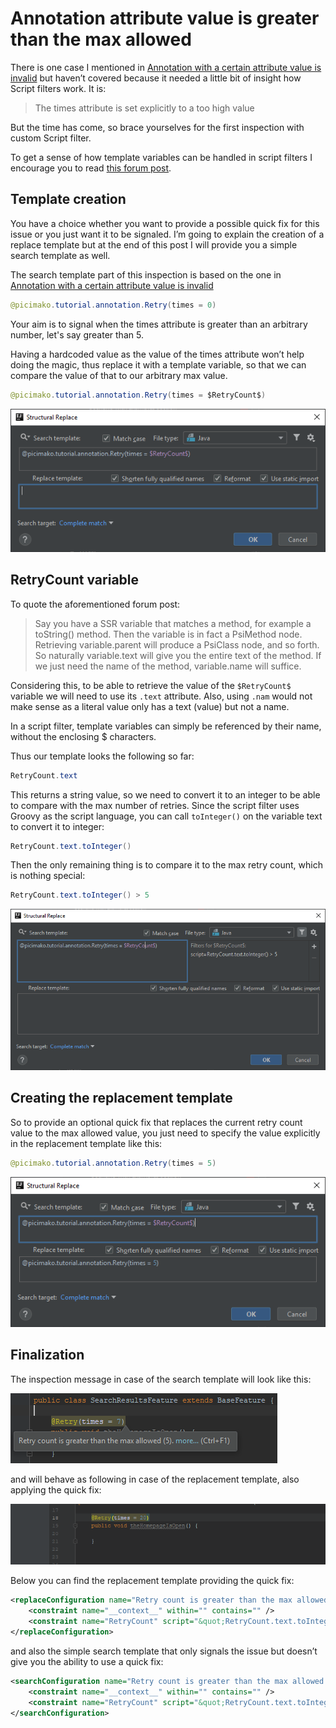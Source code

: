 # Annotation attribute value is greater than the max allowed

There is one case I mentioned in [Annotation with a certain attribute value is invalid](https://ijnspector.wordpress.com/2018/11/05/annotation-with-a-certain-attribute-value-is-invalid/) but haven’t covered because it needed a little bit of insight how Script filters work. It is:

> The times attribute is set explicitly to a too high value

But the time has come, so brace yourselves for the first inspection with custom Script filter.

To get a sense of how template variables can be handled in script filters I encourage you to read [this forum post](https://intellij-support.jetbrains.com/hc/en-us/community/posts/360000045970-Search-and-Replace-Structurally-Script-Constraints-Documentation).

## Template creation

You have a choice whether you want to provide a possible quick fix for this issue or you just want it to be signaled.
I’m going to explain the creation of a replace template but at the end of this post I will provide you a simple search template as well.

The search template part of this inspection is based on the one in [Annotation with a certain attribute value is invalid](https://ijnspector.wordpress.com/2018/11/05/annotation-with-a-certain-attribute-value-is-invalid/)

```java
@picimako.tutorial.annotation.Retry(times = 0)
```

Your aim is to signal when the times attribute is greater than an arbitrary number, let's say greater than 5.

Having a hardcoded value as the value of the times attribute won’t help doing the magic, thus replace it with a template variable, so that we can compare the value of that to our arbitrary max value.

```java
@picimako.tutorial.annotation.Retry(times = $RetryCount$)
```

![editor_search_template](images/24-Annotation-attribute-value-is-greater-than-the-max-allowed_EditorWithSearchTemplatePart.PNG)

## RetryCount variable

To quote the aforementioned forum post:

> Say you have a SSR variable that matches a method, for example a toString() method. Then the variable is in fact a PsiMethod node. Retrieving variable.parent will produce a PsiClass node, and so forth. So naturally variable.text will give you the entire text of the method. If we just need the name of the method, variable.name will suffice.

Considering this, to be able to retrieve the value of the `$RetryCount$` variable we will need to use its `.text` attribute. Also, using `.nam` would not make sense as a literal value only has a text (value) but not a name.

In a script filter, template variables can simply be referenced by their name, without the enclosing $ characters.

Thus our template looks the following so far:

```java
RetryCount.text
```

This returns a string value, so we need to convert it to an integer to be able to compare with the max number of retries. Since the script filter uses Groovy as the script language, you can call `toInteger()` on the variable text to convert it to integer:

```java
RetryCount.text.toInteger()
```

Then the only remaining thing is to compare it to the max retry count, which is nothing special:

```java
RetryCount.text.toInteger() > 5
```

![retry_count](images/24-Annotation-attribute-value-is-greater-than-the-max-allowed_RetryCount.PNG)

## Creating the replacement template

So to provide an optional quick fix that replaces the current retry count value to the max allowed value, you just need to specify the value explicitly in the replacement template like this:

```java
@picimako.tutorial.annotation.Retry(times = 5)
```

![editor_replace_template](images/24-Annotation-attribute-value-is-greater-than-the-max-allowed_EditorWithReplaceTemplatePart.PNG)

## Finalization

The inspection message in case of the search template will look like this:

![highlight](images/24-Annotation-attribute-value-is-greater-than-the-max-allowed_Highlight.PNG)

and will behave as following in case of the replacement template, also applying the quick fix:

![quick_fix](images/24-Annotation-attribute-value-is-greater-than-the-max-allowed_QuickFix.gif)

Below you can find the replacement template providing the quick fix:

```xml
<replaceConfiguration name="Retry count is greater than the max allowed (5). Apply quick fix to use the max allowed value." text="@picimako.tutorial.annotation.Retry(times = $RetryCount$)" recursive="true" caseInsensitive="true" type="JAVA" reformatAccordingToStyle="true" shortenFQN="true" useStaticImport="true" replacement="@picimako.tutorial.annotation.Retry(times = 5)">
    <constraint name="__context__" within="" contains="" />
    <constraint name="RetryCount" script="&quot;RetryCount.text.toInteger() &gt; 5&quot;" within="" contains="" />
</replaceConfiguration>
```

and also the simple search template that only signals the issue but doesn’t give you the ability to use a quick fix:

```xml
<searchConfiguration name="Retry count is greater than the max allowed (5)." text="@picimako.tutorial.annotation.Retry(times = $RetryCount$)" recursive="true" caseInsensitive="true" type="JAVA">
    <constraint name="__context__" within="" contains="" />
    <constraint name="RetryCount" script="&quot;RetryCount.text.toInteger() &gt; 5&quot;" within="" contains="" />
</searchConfiguration>
```
